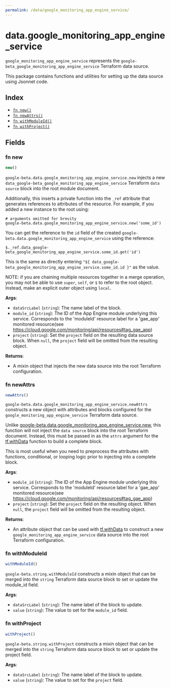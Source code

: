 ```yaml
---
permalink: /data/google_monitoring_app_engine_service/
---
```


# data.google_monitoring_app_engine_service

`google_monitoring_app_engine_service` represents the `google-beta_google_monitoring_app_engine_service` Terraform data source.



This package contains functions and utilities for setting up the data source using Jsonnet code.


## Index

* [`fn new()`](#fn-new)
* [`fn newAttrs()`](#fn-newattrs)
* [`fn withModuleId()`](#fn-withmoduleid)
* [`fn withProject()`](#fn-withproject)

## Fields

### fn new

```ts
new()
```


`google-beta.data.google_monitoring_app_engine_service.new` injects a new `data_google-beta_google_monitoring_app_engine_service` Terraform `data source`
block into the root module document.

Additionally, this inserts a private function into the `_ref` attribute that generates references to attributes of the
resource. For example, if you added a new instance to the root using:

    # arguments omitted for brevity
    google-beta.data.google_monitoring_app_engine_service.new('some_id')

You can get the reference to the `id` field of the created `google-beta.data.google_monitoring_app_engine_service` using the reference:

    $._ref.data_google-beta_google_monitoring_app_engine_service.some_id.get('id')

This is the same as directly entering `"${ data_google-beta_google_monitoring_app_engine_service.some_id.id }"` as the value.

NOTE: if you are chaining multiple resources together in a merge operation, you may not be able to use `super`, `self`,
or `$` to refer to the root object. Instead, make an explicit outer object using `local`.

**Args**:
  - `dataSrcLabel` (`string`): The name label of the block.
  - `module_id` (`string`): The ID of the App Engine module underlying this service. 
Corresponds to the &#39;moduleId&#39; resource label for a &#39;gae_app&#39;
monitored resource(see https://cloud.google.com/monitoring/api/resources#tag_gae_app)
  - `project` (`string`): Set the `project` field on the resulting data source block. When `null`, the `project` field will be omitted from the resulting object.

**Returns**:
- A mixin object that injects the new data source into the root Terraform configuration.


### fn newAttrs

```ts
newAttrs()
```


`google-beta.data.google_monitoring_app_engine_service.newAttrs` constructs a new object with attributes and blocks configured for the `google_monitoring_app_engine_service`
Terraform data source.

Unlike [google-beta.data.google_monitoring_app_engine_service.new](#fn-new), this function will not inject the `data source`
block into the root Terraform document. Instead, this must be passed in as the `attrs` argument for the
[tf.withData](https://github.com/tf-libsonnet/core/tree/main/docs#fn-withdata) function to build a complete block.

This is most useful when you need to preprocess the attributes with functions, conditional, or looping logic prior to
injecting into a complete block.

**Args**:
  - `module_id` (`string`): The ID of the App Engine module underlying this service. 
Corresponds to the &#39;moduleId&#39; resource label for a &#39;gae_app&#39;
monitored resource(see https://cloud.google.com/monitoring/api/resources#tag_gae_app)
  - `project` (`string`): Set the `project` field on the resulting object. When `null`, the `project` field will be omitted from the resulting object.

**Returns**:
  - An attribute object that can be used with [tf.withData](https://github.com/tf-libsonnet/core/tree/main/docs#fn-withdata) to construct a new `google_monitoring_app_engine_service` data source into the root Terraform configuration.


### fn withModuleId

```ts
withModuleId()
```

`google-beta.string.withModuleId` constructs a mixin object that can be merged into the `string`
Terraform data source block to set or update the module_id field.



**Args**:
  - `dataSrcLabel` (`string`): The name label of the block to update.
  - `value` (`string`): The value to set for the `module_id` field.


### fn withProject

```ts
withProject()
```

`google-beta.string.withProject` constructs a mixin object that can be merged into the `string`
Terraform data source block to set or update the project field.



**Args**:
  - `dataSrcLabel` (`string`): The name label of the block to update.
  - `value` (`string`): The value to set for the `project` field.
